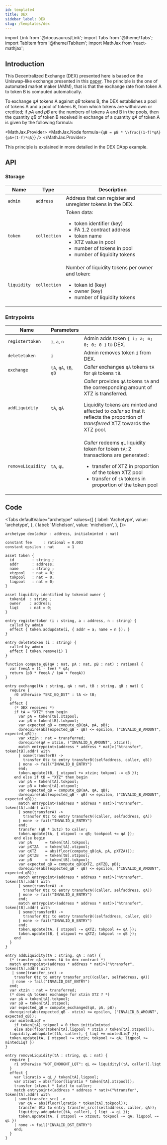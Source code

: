 ```yaml
---
id: template4
title: DEX
sidebar_label: DEX
slug: /templates/dex
---
```

import Link from '@docusaurus/Link';
import Tabs from '@theme/Tabs';
import TabItem from '@theme/TabItem';
import MathJax from 'react-mathjax';

## Introduction

This Decentralized Exchange (DEX) presented here is based on the Uniswap-like exchange presented in this <a href='https://web.stanford.edu/~guillean/papers/uniswap_analysis.pdf' target='_blank'>paper</a>. The principle is the one of automated market maker (AMM), that is that the exchange rate from token A to token B is computed automatically.

To exchange *qA* tokens A against *qB* tokens B, the DEX establishes a pool of tokens A and a pool of tokens B, from which tokens are withdrawn or credited; if *pA* and *pB* are the numbers of tokens A and B in the pools, then the quantity *qB* of token B received in exchange of a quantity *qA* of token A is given by the following formula:

<MathJax.Provider>
<MathJax.Node formula={`qB = pB * \\frac{(1-f)*qA}{pA+(1-f)*qA}`} />
</MathJax.Provider>

This principle is explained in more detailed in the <Link to='/docs/dapp-dex/#exchange-principle'>DEX DApp</Link> example.

## API

### Storage

| Name | Type | Description |
| -- | -- | -- |
| `admin` | `address` | Address that can register and unregister tokens in the DEX. |
| `token` | `collection` | Token data: <ul><li>token identifier (key)</li><li>FA 1.2 contract address</li><li>token name</li><li>XTZ value in pool</li><li>number of tokens in pool</li><li>number of liquidity tokens</li></ul>|
|  `liquidity` | `collection` | Number of liquidity tokens per owner and token: <ul><li>token id (key)</li><li>owner (key)</li><li>number of liquidity tokens</li></ul>|

### Entrypoints

| Name | Parameters | |
| -- | -- | -- |
| `registertoken` |  `i`, `a`, `n` | Admin adds token `{ i; a; n; 0; 0; 0 }` to DEX. |
| `deletetoken` | `i` | Admin removes token `i` from DEX. |
| `exchange` | `tA`, `qA`, `tB`, `qB` |  *Caller* exchanges `qA` tokens `tA` for `qB` tokens `tB`. |
| `addLiquidity` | `tA`, `qA` | *Caller* provides `qA` tokens `tA` and the corresponding amount of XTZ is transferred.<p/>Liquidity tokens are minted and affected to  *caller* so that it reflects the proportion of *transferred* XTZ towards the XTZ pool. |
| `removeLiquidity` | `tA`, `qL` | *Caller* redeems `qL` liquidity token for token `tA`; 2 transactions are generated : <ul><li>transfer of XTZ in proportion of the token XTZ pool</li><li>transfer of `tA` tokens in proportion of the token pool</li></ul> |

## Code

<Tabs
  defaultValue="archetype"
  values={[
    { label: 'Archetype', value: 'archetype', },
    { label: 'Michelson', value: 'michelson', },
  ]}>

<TabItem value="archetype">

```archetype
archetype dex(admin : address, initialminted : nat)

constant fee     : rational = 0.003
constant epsilon : nat      = 1

asset token {
  id        : string ;
  addr      : address;
  name      : string ;
  xtzpool   : nat = 0;
  tokpool   : nat = 0;
  liqpool   : nat = 0;
}

asset liquidity identified by tokenid owner {
  tokenid  : string ;
  owner    : address;
  liqt     : nat = 0;
}

entry registertoken (i : string, a : address, n : string) {
  called by admin
  effect { token.addupdate(i, { addr = a; name = n }); }
}

entry deletetoken (i : string) {
  called by admin
  effect { token.remove(i) }
}

function compute_qB(qA : nat, pA : nat, pB : nat) : rational {
  var feeqA = (1 - fee) * qA;
  return (pB * feeqA / (pA + feeqA))
}

entry exchange(tA : string, qA : nat, tB : string, qB : nat) {
  require {
    r0 otherwise "SRC_EQ_DST" : tA <> tB;
  }
  effect {
    (* DEX receives *)
    if tA = "XTZ" then begin
      var pA = token[tB].xtzpool;
      var pB = token[tB].tokpool;
      var expected_qB = compute_qB(qA, pA, pB);
      dorequire(abs(expected_qB - qB) <= epsilon, ("INVALID_B_AMOUNT", expected_qB));
      var xtzin : nat = transferred;
      dorequire(qA = xtzin, ("INVALID_A_AMOUNT", xtzin));
      match entrypoint<(address * address * nat)>("%transfer", token[tB].addr) with
      | some(transferB) ->
        transfer 0tz to entry transferB((selfaddress, caller, qB))
      | none -> fail("INVALID_B_ENTRY")
      end;
      token.update(tB, { xtzpool += xtzin; tokpool -= qB });
    end else if tB = "XTZ" then begin
      var pA = token[tA].tokpool;
      var pB = token[tA].xtzpool;
      var expected_qB = compute_qB(aA, qA, qB);
      dorequire(abs(expected_qB - qB) <= epsilon, ("INVALID_B_AMOUNT", expected_qB));
      match entrypoint<(address * address * nat)>("%transfer", token[tA].addr) with
      | some(transferA) ->
        transfer 0tz to entry transferA((caller, selfaddress, qA))
      | none -> fail("INVALID_A_ENTRY")
      end;
      transfer (qB * 1utz) to caller;
      token.update(tA, { xtzpool -= qB; tookpool += qA });
    end else begin
      var pA      = token[tA].tokpool;
      var pXTZA   = token[tA].xtzpool;
      var qXTZ    = abs(floor(compute_qB(qA, pA, pXTZA)));
      var pXTZB   = token[tB].xtzpool;
      var pB      = token[tB].tokpool;
      var expected_qB = compute_qB(qXTZ, pXTZB, pB);
      dorequire(abs(expected_qB - qB) <= epsilon, ("INVALID_B_AMOUNT", expected_qB));
      match entrypoint<(address * address * nat)>("%transfer", token[tA].addr) with
      | some(transferA) ->
        transfer 0tz to entry transferA((caller, selfaddress, qA))
      | none -> fail("INVALID_A_ENTRY")
      end;
      match entrypoint<(address * address * nat)>("%transfer", token[tB].addr) with
      | some(transferB) ->
        transfer 0tz to entry transferB((selfaddress, caller, qB))
      | none -> fail("INVALID_B_ENTRY")
      end;
      token.update(tA, { xtzpool -= qXTZ; tokpool += qA });
      token.update(tB, { xtzpool += qXTZ; tokpool -= qB });
    end
  }
}

entry addLiquidity(tA : string, qA : nat) {
  (* transfer qA tokens tA to dex contract *)
  match entrypoint<(address * address * nat)>("%transfer", token[tA].addr) with
   | some(transfer_src) ->
    transfer 0tz to entry transfer_src((caller, selfaddress, qA))
   | none -> fail("INVALID_DST_ENTRY")
  end;
  var xtzin : nat = transferred;
  (* does qA tokens exchange for xtzin XTZ ? *)
  var pA = token[tA].tokpool;
  var pB = token[tA].xtzpool;
  var expected_qB = compute_exchanged(qA, pA, pB);
  dorequire(abs(expected_qB - xtzin) <= epsilon, ("INVALID_B_AMOUNT", expected_qB));
  var mintedLiqT =
    if token[tA].tokpool = 0 then initialminted
    else abs(floor(token[tA].liqpool * xtzin / token[tA].xtzpool));
  liquidity.addupdate((tA, caller), { liqt += mintedLiqT });
  token.update(tA, { xtzpool += xtzin; tokpool += qA; liqpool += mintedLiqT })
}

entry removeLiquidity(tA : string, qL : nat) {
  require {
    r1 otherwise "NOT_ENOUGHT_LQT": qL <= liquidity[(tA, caller)].liqt
  }
  effect {
    var liqratio = qL / token[tA].liqpool;
    var xtzout = abs(floor(liqratio * token[tA].xtzpool));
    transfer (xtzout * 1utz) to caller;
    match entrypoint<(address * address * nat)>("%transfer", token[tA].addr) with
    | some(transfer_src) ->
      var qA = abs(floor(lqratio * token[tA].tokpool));
      transfer 0tz to entry transfer_src((selfaddress, caller, qA));
      liquidity.addupdate((tA, caller), { liqt -= qL });
      token.update(tA, { xtzpool -= xtzout; tokpool -= qA; liqpool -= qL })
    | none -> fail("INVALID_DST_ENTRY")
    end;
  }
}
```

</TabItem>

<TabItem value="michelson">

```js

```

</TabItem>

</Tabs>